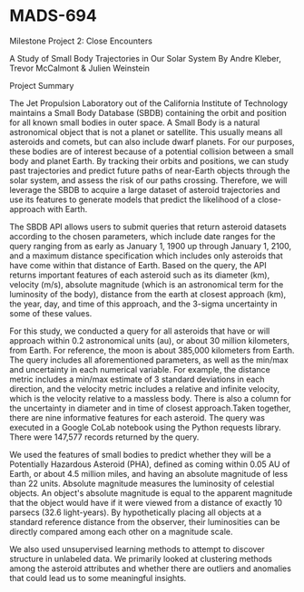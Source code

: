 # MADS-694

Milestone Project 2: Close Encounters

A Study of Small Body Trajectories in Our Solar System
By Andre Kleber, Trevor McCalmont & Julien Weinstein

Project Summary

The Jet Propulsion Laboratory out of the California Institute of Technology maintains a Small Body Database (SBDB) containing the orbit and position for all known small bodies in outer space. A Small Body is a natural astronomical object that is not a planet or satellite. This usually means all asteroids and comets, but can also include dwarf planets. For our purposes, these bodies are of interest because of a potential collision between a small body and planet Earth. By tracking their orbits and positions, we can study past trajectories and predict future paths of near-Earth objects through the solar system, and assess the risk of our paths crossing. Therefore, we will leverage the SBDB to acquire a large dataset of asteroid trajectories and use its features to generate models that predict the likelihood of a close-approach with Earth.

The SBDB API allows users to submit queries that return asteroid datasets according to the chosen parameters, which include date ranges for the query ranging from as early as January 1, 1900 up through January 1, 2100, and a maximum distance specification which includes only asteroids that have come within that distance of Earth. Based on the query, the API returns important features of each asteroid  such as its diameter (km), velocity (m/s), absolute magnitude (which is an astronomical term for the luminosity of the body), distance from the earth at closest approach (km), the year, day, and time of this approach, and the 3-sigma uncertainty in some of these values.

For this study, we conducted a query for all asteroids that have or will approach within 0.2 astronomical units (au), or about 30 million kilometers, from Earth. For reference, the moon is about 385,000 kilometers from Earth. The query includes all aforementioned parameters, as well as the min/max and uncertainty in each numerical variable. For example, the distance metric includes a min/max estimate of 3 standard deviations in each direction, and the velocity metric includes a relative and infinite velocity, which is the velocity relative to a massless body. There is also a column for the uncertainty in diameter and in time of closest approach.Taken together, there are nine informative features for each asteroid. The query was executed in a Google CoLab notebook using the Python requests library. There were 147,577 records returned by the query.

We used the features of small bodies to predict whether they will be a Potentially Hazardous Asteroid (PHA), defined as coming within 0.05 AU of Earth, or about 4.5 million miles, and having an absolute magnitude of less than 22 units. Absolute magnitude measures the luminosity of celestial objects. An object's absolute magnitude is equal to the apparent magnitude that the object would have if it were viewed from a distance of exactly 10 parsecs (32.6 light-years). By hypothetically placing all objects at a standard reference distance from the observer, their luminosities can be directly compared among each other on a magnitude scale.

We also used unsupervised learning methods to attempt to discover structure in unlabeled data. We primarily looked at clustering methods among the asteroid attributes and whether there are outliers and anomalies that could lead us to some meaningful insights.
